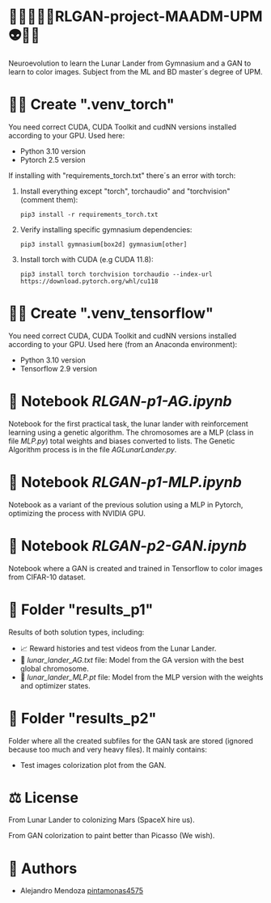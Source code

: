 # 🧞‍♂️🎅🦹‍♂️RLGAN-project-MAADM-UPM 👽🤖👹
Neuroevolution to learn the Lunar Lander from Gymnasium and a GAN to learn to color images. Subject from the ML and BD master´s degree of UPM.

# 🧙‍♂️ Create ".venv_torch"
You need correct CUDA, CUDA Toolkit and cudNN versions installed according to your GPU. Used here:

* Python 3.10 version
* Pytorch 2.5 version

If installing with "requirements_torch.txt" there´s an error with torch:
1. Install everything except "torch", torchaudio" and "torchvision" (comment them):
   
    ```pip3 install -r requirements_torch.txt```

2. Verify installing specific gymnasium dependencies:

    ```pip3 install gymnasium[box2d] gymnasium[other]``` 

3. Install torch with CUDA (e.g CUDA 11.8): 

   ```pip3 install torch torchvision torchaudio --index-url https://download.pytorch.org/whl/cu118```
   
# 🧛‍♂️ Create ".venv_tensorflow"
You need correct CUDA, CUDA Toolkit and cudNN versions installed according to your GPU. Used here (from an Anaconda environment):

* Python 3.10 version
* Tensorflow 2.9 version 

# 📓 Notebook *RLGAN-p1-AG.ipynb*
Notebook for the first practical task, the lunar lander with reinforcement learning using a genetic algorithm.
The chromosomes are a MLP (class in file *MLP.py*) total weights and biases converted to lists. The Genetic Algorithm
process is in the file *AGLunarLander.py*.

# 📓 Notebook *RLGAN-p1-MLP.ipynb*
Notebook as a variant of the previous solution using a MLP in Pytorch, optimizing the process with NVIDIA GPU.

# 📓 Notebook *RLGAN-p2-GAN.ipynb*
Notebook where a GAN is created and trained in Tensorflow to color images from CIFAR-10 dataset. 

# 📂 Folder "results_p1"
Results of both solution types, including:

* 📈 Reward histories and test videos from the Lunar Lander.
* 🤖 *lunar_lander_AG.txt* file: Model from the GA version with the best global chromosome.
* 🤖 *lunar_lander_MLP.pt* file: Model from the MLP version with the weights and optimizer states.

# 📂 Folder "results_p2"
Folder where all the created subfiles for the GAN task are stored (ignored because too much and very heavy files). It mainly contains:

* Test images colorization plot from the GAN.

# ⚖️ License
From Lunar Lander to colonizing Mars (SpaceX hire us).

From GAN colorization to paint better than Picasso (We wish).

# 👥 Authors

* Alejandro Mendoza [pintamonas4575](https://github.com/pintamonas4575)



